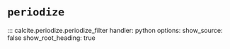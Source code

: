 # `periodize`

::: calcite.periodize.periodize_filter
    handler: python
    options:
        show_source: false
        show_root_heading: true
